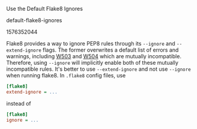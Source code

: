 Use the Default Flake8 Ignores

default-flake8-ignores

1576352044

Flake8 provides a way to ignore PEP8 rules through its `--ignore` and
`--extend-ignore` flags.  The former overwrites a default list of errors
and warnings, including [W503](https://www.flake8rules.com/rules/W503.html)
and [W504](https://www.flake8rules.com/rules/W504.html) which are
mutually incompatible.  Therefore, using `--ignore` will implicitly enable
both of these mutually incompatible rules.  It's better to use `--extend-ignore` and
not use `--ignore` when running flake8.  In `.flake8` config files, use

```ini
[flake8]
extend-ignore = ...
```

instead of

```ini
[flake8]
ignore = ...
```

